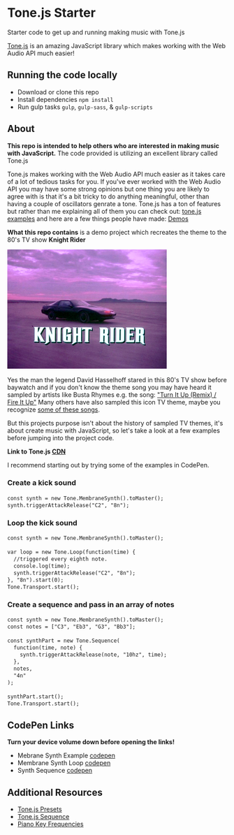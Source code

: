 # Tone.js Starter

Starter code to get up and running making music with Tone.js

[Tone.js](https://github.com/Tonejs/Tone.js/) is an amazing JavaScript library which makes working with the Web Audio API much easier! 

## Running the code locally

- Download or clone this repo
- Install dependencies `npm install`
- Run gulp tasks `gulp`, `gulp-sass`, & `gulp-scripts`

## About

**This repo is intended to help others who are interested in making music with JavaScript.**
The code provided is utilizing an excellent library called Tone.js

Tone.js makes working with the Web Audio API much easier as it takes care of a lot of tedious tasks for you. If you've ever worked with the Web Audio API you may have some strong opinions but one thing you are likely to agree with is that it's a bit tricky to do anything meaningful, other than having a couple of oscillators genrate a tone. Tone.js has a ton of features but rather than me explaining all of them you can check out:  [tone.js examples](https://tonejs.github.io/examples/) and here are a few things people have made:  [Demos](https://tonejs.github.io/demos)

**What this repo contains** is a demo project which recreates the theme to the 80's TV show **Knight Rider** 

![knight rider car](./img/Knightlogo.png)

Yes the man the legend David Hasselhoff stared in this 80's TV show before baywatch and if you don't know the theme song you may have heard it sampled by artists like Busta Rhymes e.g. the song: ["Turn It Up (Remix) / Fire It Up"](https://youtu.be/YmHziduwBgI?t=1m5s)
Many others have also sampled this icon TV theme, maybe you recognize [some of these songs](https://www.whosampled.com/Stu-Phillips/Theme-From-Knight-Rider/sampled/).

But this projects purpose isn't about the history of sampled TV themes, it's about create music with JavaScript, so let's take a look at a few examples before jumping into the project code.

**Link to Tone.js [CDN](https://cdnjs.cloudflare.com/ajax/libs/tone/13.0.1/Tone.min.js)**

I recommend starting out by trying some of the examples in CodePen.

### Create a kick sound
```
const synth = new Tone.MembraneSynth().toMaster();
synth.triggerAttackRelease("C2", "8n");
```

### Loop the kick sound

```
const synth = new Tone.MembraneSynth().toMaster();

var loop = new Tone.Loop(function(time) {
  //triggered every eighth note.
  console.log(time);
  synth.triggerAttackRelease("C2", "8n");
}, "8n").start(0);
Tone.Transport.start();
```

### Create a sequence and pass in an array of notes
```
const synth = new Tone.MembraneSynth().toMaster();
const notes = ["C3", "Eb3", "G3", "Bb3"];

const synthPart = new Tone.Sequence(
  function(time, note) {
    synth.triggerAttackRelease(note, "10hz", time);
  },
  notes,
  "4n"
);

synthPart.start();
Tone.Transport.start();
```

## CodePen Links

**Turn your device volume down before opening the links!**

- Mebrane Synth Example [codepen](https://codepen.io/Onomicon/pen/MqOGEO?editors=1010)
- Membrane Synth Loop [codepen](https://codepen.io/Onomicon/pen/rZYvdK)
- Synth Sequence [codepen](https://codepen.io/Onomicon/pen/dqZKbP?editors=0010)

## Additional Resources
- [Tone.js Presets](http://tonejs.github.io/Presets/) 
- [Tone.js Sequence](https://tonejs.github.io/docs/r12/Sequence)
- [Piano Key Frequencies](https://en.wikipedia.org/wiki/Piano_key_frequencies)